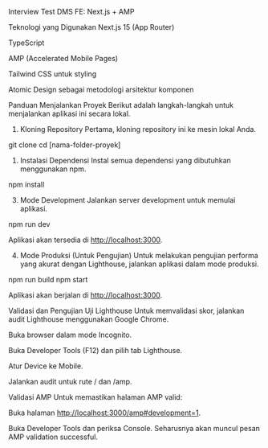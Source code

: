 Interview Test DMS FE: Next.js + AMP

Teknologi yang Digunakan
Next.js 15 (App Router)

TypeScript

AMP (Accelerated Mobile Pages)

Tailwind CSS untuk styling

Atomic Design sebagai metodologi arsitektur komponen

Panduan Menjalankan Proyek
Berikut adalah langkah-langkah untuk menjalankan aplikasi ini secara lokal.

1. Kloning Repository
Pertama, kloning repository ini ke mesin lokal Anda.

git clone
cd [nama-folder-proyek]

1. Instalasi Dependensi
Instal semua dependensi yang dibutuhkan menggunakan npm.

npm install

3. Mode Development
Jalankan server development untuk memulai aplikasi.

npm run dev

Aplikasi akan tersedia di <http://localhost:3000>.

4. Mode Produksi (Untuk Pengujian)
Untuk melakukan pengujian performa yang akurat dengan Lighthouse, jalankan aplikasi dalam mode produksi.

npm run build
npm start

Aplikasi akan berjalan di <http://localhost:3000>.

Validasi dan Pengujian
Uji Lighthouse
Untuk memvalidasi skor, jalankan audit Lighthouse menggunakan Google Chrome.

Buka browser dalam mode Incognito.

Buka Developer Tools (F12) dan pilih tab Lighthouse.

Atur Device ke Mobile.

Jalankan audit untuk rute / dan /amp.

Validasi AMP
Untuk memastikan halaman AMP valid:

Buka halaman <http://localhost:3000/amp#development=1>.

Buka Developer Tools dan periksa Console. Seharusnya akan muncul pesan AMP validation successful.
